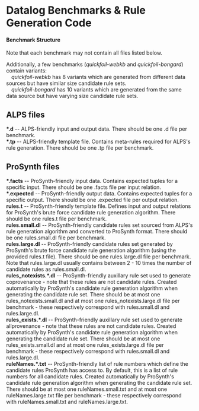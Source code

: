 # Datalog Benchmarks & Rule Generation Code

#### Benchmark Structure
Note that each benchmark may not contain all files listed below.

Additionally, a few benchmarks (*quickfoil-webkb* and *quickfoil-bongard*) contain variants: 
<br>
&emsp;*quickfoil-webkb* has 8 variants which are generated from different data sources but have similar size candidate rule sets.
<br>
&emsp;*quickfoil-bongard* has 10 variants which are generated from the same data source but have varying size candidate rule sets.

## ALPS files
<b>\*.d</b> -- ALPS-friendly input and output data. There should be one .d file per benchmark.
<br>
<b>\*.tp</b> -- ALPS-friendly template file. Contains meta-rules required for ALPS's rule generation. There should be one .tp file per benchmark.
<br>

## ProSynth files
<b>\*.facts</b> -- ProSynth-friendly input data. Contains expected tuples for a specific input. There should be one .facts file per input relation. 
<br>
<b>\*.expected</b> -- ProSynth-friendly output data. Contains expected tuples for a specific output. There should be one .expected file per output relation. 
<br>
<b>rules.t</b> -- ProSynth-friendly template file. Defines input and output relations for ProSynth's brute force candidate rule generation algorithm. There should be one rules.t file per benchmark.
<br>
<b>rules.small.dl</b> -- ProSynth-friendly candidate rules set sourced from ALPS's rule generation algorithm and converted to ProSynth format. There should be one rules.small.dl file per benchmark.
<br>
<b>rules.large.dl</b> -- ProSynth-friendly candidate rules set generated by ProSynth's brute force candidate rule generation algorithm (using the provided rules.t file). There should be one rules.large.dl file per benchmark. Note that rules.large.dl usually contains between 2 - 10 times the number of candidate rules as rules.small.dl. 
<br>
<b>rules_notexists.\*.dl</b> -- ProSynth-friendly auxillary rule set used to generate coprovenance - note that these rules are not candidate rules. Created automatically by ProSynth's candidate rule generation algorithm when generating the candidate rule set. There should be at most one rules_notexists.small.dl and at most one rules_notexists.large.dl file per benchmark - these respectively correspond with rules.small.dl and rules.large.dl.
<br>
<b>rules_exists.\*.dl</b> -- ProSynth-friendly auxillary rule set used to generate allprovenance - note that these rules are not candidate rules. Created automatically by ProSynth's candidate rule generation algorithm when generating the candidate rule set. There should be at most one rules_exists.small.dl and at most one rules_exists.large.dl file per benchmark - these respectively correspond with rules.small.dl and rules.large.dl.
<br>
<b>ruleNames.\*.txt</b> -- ProSynth-friendly list of rule numbers which define the candidate rules ProSynth has access to. By default, this is a list of rule numbers for all candidate rules.  Created automatically by ProSynth's candidate rule generation algorithm when generating the candidate rule set. There should be at most one ruleNames.small.txt and at most one ruleNames.large.txt file per benchmark - these respectively correspond with ruleNames.small.txt and ruleNames.large.txt.
<br>
